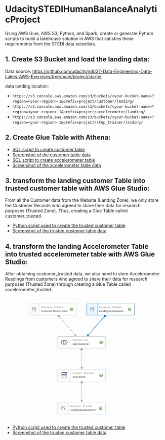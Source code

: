 # UdacitySTEDIHumanBalanceAnalyticProject
Using AWS Glue, AWS S3, Python, and Spark, create or generate Python scripts to build a lakehouse solution in AWS that satisfies these requirements from the STEDI data scientists.

## 1. Create S3 Bucket and load the landing data:

Data source: https://github.com/udacity/nd027-Data-Engineering-Data-Lakes-AWS-Exercises/tree/main/project/starter

data landing location: 
* `https://s3.console.aws.amazon.com/s3/buckets/<your-bucket-name>?region=<your-region>-1&prefix=project/customer/landing/`
* `https://s3.console.aws.amazon.com/s3/buckets/<your-bucket-name>?region=<your-region>-1&prefix=project/accelerometer/landing/`
* `https://s3.console.aws.amazon.com/s3/buckets/<your-bucket-name>?region=<your-region>-1&prefix=project/step_trainer/landing/`

## 2. Create Glue Table with Athena:
  * [SQL script to create customer table](https://github.com/UsernameNotFoundError/UdacitySTEDIHumanBalanceAnalyticProject/blob/master/customer_landing.sql)
  * [Screenshot of the customer table data](https://github.com/UsernameNotFoundError/UdacitySTEDIHumanBalanceAnalyticProject/blob/master/customer_landing.PNG)
  * [SQL script to create accelerometer table](https://github.com/UsernameNotFoundError/UdacitySTEDIHumanBalanceAnalyticProject/blob/master/accelerometer_landing.sql)
  * [Screenshot of the accelerometer table  data](https://github.com/UsernameNotFoundError/UdacitySTEDIHumanBalanceAnalyticProject/blob/master/accelerometer_landing.PNG)

## 3. transform the landing customer Table into trusted customer table with AWS Glue Studio:
 From all the Customer data from the Website (Landing Zone), we only store the Customer Records who agreed to share their data for research purposes (Trusted Zone). Thus, creating a Glue Table called customer_trusted. 
  * [Python script used to create the trusted customer table](https://github.com/UsernameNotFoundError/UdacitySTEDIHumanBalanceAnalyticProject/blob/master/customer_landing_to_trusted.py)
  * [Screenshot of the trusted customer table data](https://github.com/UsernameNotFoundError/UdacitySTEDIHumanBalanceAnalyticProject/blob/master/customer_trusted.PNG)

## 4. transform the landing Accelerometer Table into trusted accelerometer table with AWS Glue Studio:
 After obtaining customer_trusted data, we also need to store Accelerometer Readings from customers who agreed to share their data for research purposes (Trusted Zone) through creating a Glue Table called accelerometer_trusted.
 <p align="center" width="100%"> <img width="80%" src="https://github.com/UsernameNotFoundError/UdacitySTEDIHumanBalanceAnalyticProject/blob/master/accelerometer_trusted_glue_studio.PNG"> </p>

  * [Python script used to create the trusted customer table](https://github.com/UsernameNotFoundError/UdacitySTEDIHumanBalanceAnalyticProject/blob/master/accelerometer_landing_to_trusted.py)
  * [Screenshot of the trusted customer table data](https://github.com/UsernameNotFoundError/UdacitySTEDIHumanBalanceAnalyticProject/blob/master/accelerometer_trusted.PNG)
